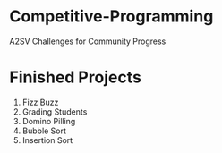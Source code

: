 # Competitive-Programming
A2SV Challenges for Community Progress






# Finished Projects

1) Fizz Buzz
2) Grading Students
3) Domino Pilling
4) Bubble Sort
5) Insertion Sort
